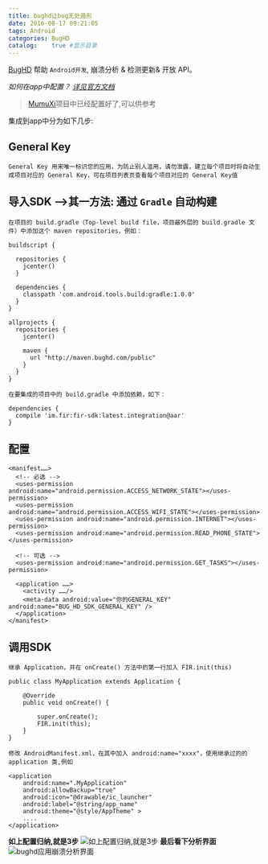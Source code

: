 ```yaml
---
title: bughd让bug无处遁形
date: 2016-08-17 09:21:05
tags: Android
categories: BugHD
catalog:    true #显示目录
---
```


[BugHD](http://bughd.com/product/android) 帮助 `Android开发`, 崩溃分析 & 检测更新& 开放 API。

*如何在app中配置？* [*详见官方文档*](http://bughd.com/doc/android)
>[MumuXi](https://github.com/yangxiaoge/MumuXi)项目中已经配置好了,可以供参考

集成到app中分为如下几步:
<!-- more -->
## General Key
    General Key 用来唯一标识您的应用，为防止别人滥用，请勿泄露，建立每个项目时将自动生成项目对应的 General Key，可在项目列表页查看每个项目对应的 General Key值
<!-- more -->   
## 导入SDK -->其一方法: 通过 `Gradle` 自动构建
    

    在项目的 build.gradle（Top-level build file，项目最外层的 build.gradle 文件）中添加这个 maven repositories，例如：
 
```
buildscript {

  repositories {
    jcenter()
  }

  dependencies {
    classpath 'com.android.tools.build:gradle:1.0.0'
  }
}

allprojects {
  repositories {
    jcenter()

    maven {
      url "http://maven.bughd.com/public"
    }
  }
}
```

    在要集成的项目中的 build.gradle 中添加依赖，如下：

    
```
dependencies {
  compile 'im.fir:fir-sdk:latest.integration@aar'
}
```

## 配置

```
<manifest……>
  <!-- 必选 -->
  <uses-permission android:name="android.permission.ACCESS_NETWORK_STATE"></uses-permission>
  <uses-permission android:name="android.permission.ACCESS_WIFI_STATE"></uses-permission>
  <uses-permission android:name="android.permission.INTERNET"></uses-permission>
  <uses-permission android:name="android.permission.READ_PHONE_STATE"></uses-permission>

  <!-- 可选 -->
  <uses-permission android:name="android.permission.GET_TASKS"></uses-permission>

  <application ……>
    <activity ……/>
    <meta-data android:value="你的GENERAL_KEY" android:name="BUG_HD_SDK_GENERAL_KEY" />
  </application>
</manifest>
```

## 调用SDK
    
    继承 Application，并在 onCreate() 方法中的第一行加入 FIR.init(this) 
```
public class MyApplication extends Application {

    @Override
    public void onCreate() {

        super.onCreate();
        FIR.init(this);
    }
}
```
    修改 AndroidManifest.xml，在其中加入 android:name="xxxx"，使用继承过的的 application 类,例如
```
<application
    android:name=".MyApplication"
    android:allowBackup="true"
    android:icon="@drawable/ic_launcher"
    android:label="@string/app_name"
    android:theme="@style/AppTheme" >
    ....
</application>
```

**如上配置归纳,就是3步**
![如上配置归纳,就是3步](http://ww2.sinaimg.cn/mw1024/c05ae6b6gw1f6whn2lru1j20sy0blabf.jpg)
**最后看下分析界面**
![bughd应用崩溃分析界面](http://ww2.sinaimg.cn/mw1024/c05ae6b6gw1f6wgxou5muj211n0ktwie.jpg)
